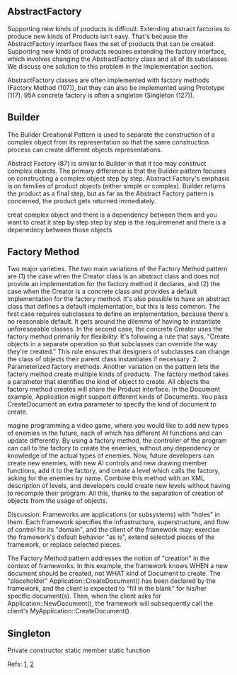 ## AbstractFactory
Supporting new kinds of products is difficult. Extending abstract factories to
produce new kinds of Products isn't easy. That's because the AbstractFactory
interface fixes the set of products that can be created. Supporting new kinds of
products requires extending the factory interface, which involves changing the
AbstractFactory class and all of its subclasses. We discuss one solution to this
problem in the Implementation section.

AbstractFactory classes are often implemented with factory methods (Factory Method
(107)), but they can also be implemented using Prototype (117).
95A concrete factory is often a singleton (Singleton (127)).


## Builder
The Builder Creational Pattern is used to separate the construction of a complex object from its representation so that the same construction process can create different objects representations.


Abstract Factory (87) is similar to Builder in that it too may construct complex objects.
The primary difference is that the Builder pattern focuses on constructing a complex
object step by step. Abstract Factory's emphasis is on families of product objects (either
simple or complex). Builder returns the product as a final step, but as far as the Abstract
Factory pattern is concerned, the product gets returned immediately.

creat complex object and there is a dependency between them and you want to creat it step by step
step by step is the requiremenet and there is a depenedncy between those objects



## Factory Method
Two major varieties. The two main variations of the Factory Method pattern are
(1) the case when the Creator class is an abstract class and does not provide an
implementation for the factory method it declares, and (2) the case when the
Creator is a concrete class and provides a default implementation for the factory
method. It's also possible to have an abstract class that defines a default
implementation, but this is less common.
The first case requires subclasses to define an implementation, because there's
no reasonable default. It gets around the dilemma of having to instantiate
unforeseeable classes. In the second case, the concrete Creator uses the factory
method primarily for flexibility. It's following a rule that says, "Create objects in
a separate operation so that subclasses can override the way they're created."
This rule ensures that designers of subclasses can change the class of objects
their parent class instantiates if necessary.
2. Parameterized factory methods. Another variation on the pattern lets the factory
method create multiple kinds of products. The factory method takes a parameter
that identifies the kind of object to create. All objects the factory method creates
will share the Product interface. In the Document example, Application might
support different kinds of Documents. You pass CreateDocument an extra
parameter to specify the kind of document to create.

magine programming a video game, where you would like to add new types of enemies in the future, each of which has different AI functions and can update differently. By using a factory method, the controller of the program can call to the factory to create the enemies, without any dependency or knowledge of the actual types of enemies. Now, future developers can create new enemies, with new AI controls and new drawing member functions, add it to the factory, and create a level which calls the factory, asking for the enemies by name. Combine this method with an XML description of levels, and developers could create new levels without having to recompile their program. All this, thanks to the separation of creation of objects from the usage of objects.



Discussion. Frameworks are applications (or subsystems) with "holes" in them. Each framework specifies the infrastructure, superstructure, and flow of control for its "domain", and the client of the framework may: exercise the framework's default behavior "as is", extend selected pieces of the framework, or replace selected pieces.

The Factory Method pattern addresses the notion of "creation" in the context of frameworks. In this example, the framework knows WHEN a new document should be created, not WHAT kind of Document to create. The "placeholder" Application::CreateDocument() has been declared by the framework, and the client is expected to "fill in the blank" for his/her specific document(s). Then, when the client asks for Application::NewDocument(), the framework will subsequently call the client's MyApplication::CreateDocument().


## Singleton
Private constructor
static member
static function


Refs:
	[1](https://www.youtube.com/watch?v=KBkkEKNlE6I),
	[2](https://www.youtube.com/watch?v=D1CnNAszv_M&list=PLk6CEY9XxSIDZhQURp6d8Sgp-A0yKKDKV&index=6)

